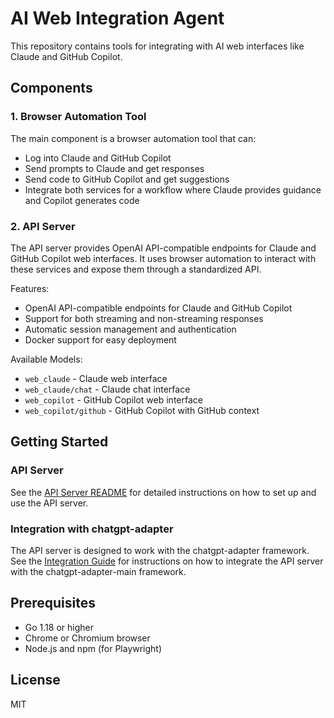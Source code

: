 # AI Web Integration Agent

This repository contains tools for integrating with AI web interfaces like Claude and GitHub Copilot.

## Components

### 1. Browser Automation Tool

The main component is a browser automation tool that can:

- Log into Claude and GitHub Copilot
- Send prompts to Claude and get responses
- Send code to GitHub Copilot and get suggestions
- Integrate both services for a workflow where Claude provides guidance and Copilot generates code

### 2. API Server

The API server provides OpenAI API-compatible endpoints for Claude and GitHub Copilot web interfaces. It uses browser automation to interact with these services and expose them through a standardized API.

Features:
- OpenAI API-compatible endpoints for Claude and GitHub Copilot
- Support for both streaming and non-streaming responses
- Automatic session management and authentication
- Docker support for easy deployment

Available Models:
- `web_claude` - Claude web interface
- `web_claude/chat` - Claude chat interface
- `web_copilot` - GitHub Copilot web interface
- `web_copilot/github` - GitHub Copilot with GitHub context

## Getting Started

### API Server

See the [API Server README](api/README.md) for detailed instructions on how to set up and use the API server.

### Integration with chatgpt-adapter

The API server is designed to work with the chatgpt-adapter framework. See the [Integration Guide](api/INTEGRATION.md) for instructions on how to integrate the API server with the chatgpt-adapter-main framework.

## Prerequisites

- Go 1.18 or higher
- Chrome or Chromium browser
- Node.js and npm (for Playwright)

## License

MIT

